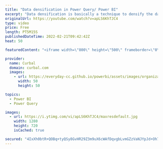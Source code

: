 ```yaml
---
title: "Data densification in Power Query/ Power BI"
excerpt: "Data densification is basically a technique to densify the dataset or in simpler terms, increase the number of observations in the dataset.   If you want to learn how to do that in Power BI or Power Query, check this video!  Here you can download all the pbix files: https://curbal.com/donwload-center"
originalUrl: https://youtube.com/watch?v=apLS6KhTJC4
type: video
price: Free
length: PT5M15S
publishedDateTime: 2022-02-21T09:42:42Z
heat: 50

featuredContent: "<iframe width=\"800\" height=\"500\" frameborder=\"0\" src=\"https://www.youtube.com/embed/apLS6KhTJC4\" allow=\"accelerometer; autoplay; encrypted-media; gyroscope; picture-in-picture\" allowfullscreen></iframe>"

provider:
  name: Curbal
  domain: curbal.com
  images:
    - url: https://everyday-cc.github.io/powerbi/assets/images/organizations/curbal.com-50x50.jpg
      width: 50
      height: 50

topics:
  - Power BI
  - Power Query

images:
  - url: https://i.ytimg.com/vi/apLS6KhTJC4/maxresdefault.jpg
    width: 1280
    height: 720
    isCached: true

secured: "4IxXh0btR+QOBq+tyQSy8GvHR29Z3m9uX6cWAfDqvgbLvmGZzVaNJYpJd+Oh7K/ar9y+TfNeD1USJJ2DRANL15tdexPIm8xS1GA8AH1EpmOw1CSP5el7CcKj7pW3A1CfwZfwLD3EccuQ0A39JdtkrimdVlxsLccxuVQmDb+N+rgnzYWGka0A/ItULKztqVbbuv9xaI45XoBb3y+5WXJdyNtbcl/BfXGGF4eVsq5gdRHhH+rSheN8fQScloUQSjgPYSIi39+usTqq5kN+d+G2RsCC3geBnYNfnrDYtIRgNt6d5R2e1F93FjoHSqfvQcJ+L4csqJyxodbZSHkz/LoIJpgeesSKMS1ixYmzIVWI+4XC2FMmLZWRt3nH5jPuCDAmFAd5kUlLKPOqVA/7IQ9/28M6XZDKiXaBjDVqn0kvrtM=;BNbcrhR1tGik4PeNtGetEg=="
---
```


